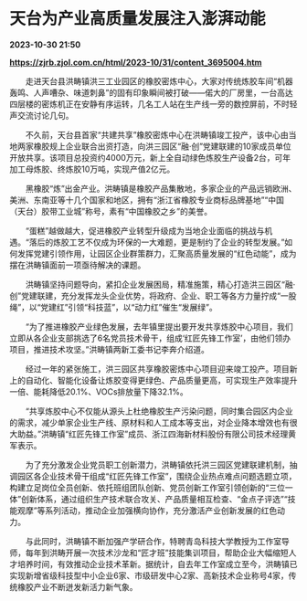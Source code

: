 # 天台为产业高质量发展注入澎湃动能

**2023-10-30 21:50**

**https://zjrb.zjol.com.cn/html/2023-10/31/content_3695004.htm**

　　走进天台县洪畴镇洪三工业园区的橡胶密炼中心，大家对传统炼胶车间“机器轰鸣、人声嘈杂、味道刺鼻”的固有印象瞬间被打破——偌大的厂房里，一台高达四层楼的密炼机正在安静有序运转，几名工人站在生产线一旁的数控屏前，不时轻声交流讨论几句。

　　不久前，天台县首家“共建共享”橡胶密炼中心在洪畴镇竣工投产，该中心由当地两家橡胶规上企业联合出资打造，向洪三园区“融·创”党建联建的10家成员单位开放共享。该项目总投资约4000万元，新上全自动绿色炼胶生产设备2台，可年加工母炼胶、终炼胶10万吨，实现产值2亿元。

　　黑橡胶“炼”出金产业。洪畴镇是橡胶产品集散地，多家企业的产品远销欧洲、美洲、东南亚等十几个国家和地区，拥有“浙江省橡胶专业商标品牌基地”“中国（天台）胶带工业城”称号，素有“中国橡胶之乡”的美誉。

　　“蛋糕”越做越大，促进橡胶产业转型升级成为当地企业面临的挑战与机遇。“落后的炼胶工艺不仅成为环保的一大难题，更是制约了企业的转型发展。”如何发挥党建引领作用，让园区企业群策群力，汇聚高质量发展的“红色动能”，成为摆在洪畴镇面前一项亟待解决的课题。

　　洪畴镇坚持问题导向，紧扣企业发展困局，精准施策，精心打造洪三园区“融·创”党建联建，充分发挥龙头企业优势，将政府、企业、职工等各方力量拧成“一股绳”，以“党建红”引领“科技蓝”，以“动力红”催生“发展绿”。

　　“为了推进橡胶产业绿色发展，去年镇里提出要开发共享炼胶中心项目，我们立即从各企业支部挑选了6名党员技术骨干，组成‘红匠先锋工作室’，由他们领办项目，推进技术攻坚。”洪畴镇两新工委书记李奔介绍道。

　　经过一年的紧张施工，洪三园区共享橡胶密炼中心项目迎来竣工投产。项目新上的自动化、智能化设备让炼胶变得更绿色、产品质量更高，可实现生产效率提升一倍、能耗降低20.1%、VOCs排放量下降32.1%。

　　“共享炼胶中心不仅能从源头上杜绝橡胶生产污染问题，同时集合园区内企业的需求，减少单家企业生产线、原材料和人工成本等支出，对企业降本增效也有很大助益。”洪畴镇“红匠先锋工作室”成员、浙江四海新材料股份有限公司技术经理黄军表示。

　　为了充分激发企业党员职工创新潜力，洪畴镇依托洪三园区党建联建机制，抽调园区各企业技术骨干组成“红匠先锋工作室”，围绕企业热点难点问题选题立项，构建立足岗位全员创新、依托班组团队创新、党员创新工作室引领创新的“三位一体”创新体系，通过组织生产技术联合攻关、产品质量相互检查、“金点子评选”“技能观摩”等系列活动，推动企业加强横向协作，充分激活产业创新发展的红色动力。

　　与此同时，洪畴镇不断加强产学研合作，特聘青岛科技大学教授为工作室导师，每年到洪畴开展一次技术沙龙和“匠才班”技能集训项目，帮助企业大幅缩短人才培养时间，有效推动企业技术革新。据统计，自去年工作室成立至今，洪畴镇已实现新增省级科技型中小企业6家、市级研发中心2家、高新技术企业称号4家，传统橡胶产业不断迸发新活力新气象。
